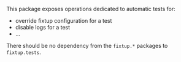 This package exposes operations dedicated to automatic tests for:

* override fixtup configuration for a test
* disable logs for a test
* ...

There should be no dependency from the `fixtup.*` packages to `fixtup.tests`.
